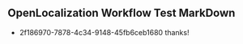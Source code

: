 ## OpenLocalization Workflow Test MarkDown
* 2f186970-7878-4c34-9148-45fb6ceb1680 thanks!

<!--HONumber=Aug16_HO3-->



